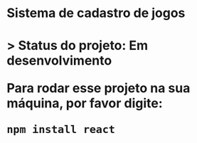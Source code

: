 <h1>Sistema de cadastro de jogos<h1>
> Status do projeto: Em desenvolvimento

Para rodar esse projeto na sua máquina, por favor digite:

```
npm install react
```
